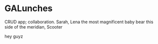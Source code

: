 GALunches
=========

CRUD app; collaboration.  Sarah, Lena the most magnificent baby bear this side of the meridian, Scooter


hey guyz
